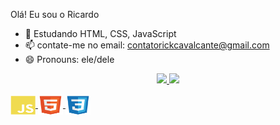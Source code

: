 Olá! Eu sou o Ricardo


- 🌱 Estudando HTML, CSS, JavaScript
- 📫 contate-me no email: contatorickcavalcante@gmail.com
- 😄 Pronouns: ele/dele

<div align="center">
  <a href="https://github.com/RiicardoCavalcante">
  <img height="180em" src="https://github-readme-stats.vercel.app/api?username=riicardocavalcante&show_icons=true&theme=dark&include_all_commits=true&count_private=true"/>
  <img height="180em" src="https://github-readme-stats.vercel.app/api/top-langs/?username=riicardocavalcante&layout=compact&langs_count=7&theme=dark"/>
</div>

<div style="display: inline_block"><br>
  <img align="center" alt="Rafa-Js" height="30" width="40" src="https://raw.githubusercontent.com/devicons/devicon/master/icons/javascript/javascript-plain.svg">
  <img align="center" alt="Rafa-HTML" height="30" width="40" src="https://raw.githubusercontent.com/devicons/devicon/master/icons/html5/html5-original.svg">
  <img align="center" alt="Rafa-CSS" height="30" width="40" src="https://raw.githubusercontent.com/devicons/devicon/master/icons/css3/css3-original.svg">
  
  
  
</div>


